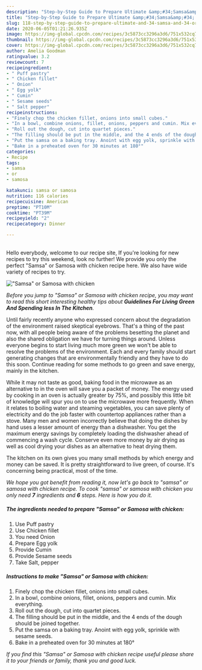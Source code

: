 ```yaml
---
description: "Step-by-Step Guide to Prepare Ultimate &amp;#34;Samsa&amp;#34; or Samosa with chicken"
title: "Step-by-Step Guide to Prepare Ultimate &amp;#34;Samsa&amp;#34; or Samosa with chicken"
slug: 118-step-by-step-guide-to-prepare-ultimate-and-34-samsa-and-34-or-samosa-with-chicken
date: 2020-06-05T01:21:26.935Z
image: https://img-global.cpcdn.com/recipes/3c5873cc3296a3d6/751x532cq70/samsa-or-samosa-with-chicken-recipe-main-photo.jpg
thumbnail: https://img-global.cpcdn.com/recipes/3c5873cc3296a3d6/751x532cq70/samsa-or-samosa-with-chicken-recipe-main-photo.jpg
cover: https://img-global.cpcdn.com/recipes/3c5873cc3296a3d6/751x532cq70/samsa-or-samosa-with-chicken-recipe-main-photo.jpg
author: Amelia Goodman
ratingvalue: 3.2
reviewcount: 7
recipeingredient:
- " Puff pastry"
- " Chicken fillet"
- " Onion"
- " Egg yolk"
- " Cumin"
- " Sesame seeds"
- " Salt pepper"
recipeinstructions:
- "Finely chop the chicken fillet, onions into small cubes."
- "In a bowl, combine onions, fillet, onions, peppers and cumin. Mix everything."
- "Roll out the dough, cut into quartet pieces."
- "The filling should be put in the middle, and the 4 ends of the dough should be joined together."
- "Put the samsa on a baking tray. Anoint with egg yolk, sprinkle with sesame seeds."
- "Bake in a preheated oven for 30 minutes at 180°"
categories:
- Recipe
tags:
- samsa
- or
- samosa

katakunci: samsa or samosa 
nutrition: 116 calories
recipecuisine: American
preptime: "PT10M"
cooktime: "PT39M"
recipeyield: "2"
recipecategory: Dinner

---
```

<br>
Hello everybody, welcome to our recipe site, If you're looking for new recipes to try this weekend, look no further! We provide you only the perfect &#34;Samsa&#34; or Samosa with chicken recipe here. We also have wide variety of recipes to try.
<br>


![&#34;Samsa&#34; or Samosa with chicken](https://img-global.cpcdn.com/recipes/3c5873cc3296a3d6/751x532cq70/samsa-or-samosa-with-chicken-recipe-main-photo.jpg)

<i>Before you jump to &#34;Samsa&#34; or Samosa with chicken recipe, you may want to read this short interesting healthy tips about 
<strong>Guidelines For Living Green And Spending less In The Kitchen</strong>.</i>
</br>

Until fairly recently anyone who expressed concern about the degradation of the environment raised skeptical eyebrows. That's a thing of the past now, with all people being aware of the problems besetting the planet and also the shared obligation we have for turning things around. Unless everyone begins to start living much more green we won't be able to resolve the problems of the environment. Each and every family should start generating changes that are environmentally friendly and they have to do this soon. Continue reading for some methods to go green and save energy, mainly in the kitchen.

While it may not taste as good, baking food in the microwave as an alternative to in the oven will save you a packet of money. The energy used by cooking in an oven is actually greater by 75%, and possibly this little bit of knowledge will spur you on to use the microwave more frequently. When it relates to boiling water and steaming vegetables, you can save plenty of electricity and do the job faster with countertop appliances rather than a stove. Many men and women incorrectly believe that doing the dishes by hand uses a lesser amount of energy than a dishwasher. You get the maximum energy savings by completely loading the dishwasher ahead of commencing a wash cycle. Conserve even more money by air drying as well as cool drying your dishes as an alternative to heat drying them.

The kitchen on its own gives you many small methods by which energy and money can be saved. It is pretty straightforward to live green, of course. It's concerning being practical, most of the time.


<i>We hope you got benefit from reading it, now let's go back to &#34;samsa&#34; or samosa with chicken recipe. To cook &#34;samsa&#34; or samosa with chicken you only need <strong>7</strong> ingredients and <strong>6</strong> steps. Here is how you do it.
</i>

##### The ingredients needed to prepare &#34;Samsa&#34; or Samosa with chicken:

1. Use  Puff pastry
1. Use  Chicken fillet
1. You need  Onion
1. Prepare  Egg yolk
1. Provide  Cumin
1. Provide  Sesame seeds
1. Take  Salt, pepper


##### Instructions to make &#34;Samsa&#34; or Samosa with chicken:

1. Finely chop the chicken fillet, onions into small cubes.
1. In a bowl, combine onions, fillet, onions, peppers and cumin. Mix everything.
1. Roll out the dough, cut into quartet pieces.
1. The filling should be put in the middle, and the 4 ends of the dough should be joined together.
1. Put the samsa on a baking tray. Anoint with egg yolk, sprinkle with sesame seeds.
1. Bake in a preheated oven for 30 minutes at 180°


<i>If you find this &#34;Samsa&#34; or Samosa with chicken recipe useful please share it to your friends or family, thank you and good luck.</i>
